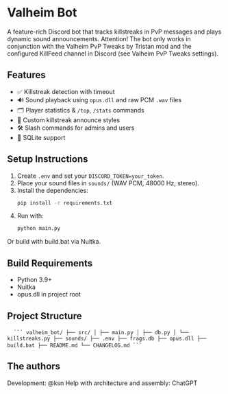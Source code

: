 # Valheim Bot

A feature-rich Discord bot that tracks killstreaks in PvP messages and plays dynamic sound announcements.
Attention! The bot only works in conjunction with the Valheim PvP Tweaks by Tristan mod and the configured KillFeed channel in Discord (see Valheim PvP Tweaks settings).

## Features

- ✅ Killstreak detection with timeout
- 🔊 Sound playback using `opus.dll` and raw PCM `.wav` files
- 🗂️ Player statistics & `/top`, `/stats` commands
- 🎨 Custom killstreak announce styles
- 🛠 Slash commands for admins and users
- 💾 SQLite support

## Setup Instructions

1. Create `.env` and set your `DISCORD_TOKEN=your_token`.
2. Place your sound files in `sounds/` (WAV PCM, 48000 Hz, stereo).
3. Install the dependencies:
   ```bash
   pip install -r requirements.txt
   ```
4. Run with:
    ```bash
    python main.py
    ```

Or build with build.bat via Nuitka.

## Build Requirements

- Python 3.9+
- Nuitka
- opus.dll in project root

## Project Structure

<pre lang="markdown"> <code> ``` valheim_bot/ ├── src/ │ ├── main.py │ ├── db.py │ └── killstreaks.py ├── sounds/ ├── .env ├── frags.db ├── opus.dll ├── build.bat ├── README.md └── CHANGELOG.md ``` </code> </pre>

## The authors

Development: @ksn
Help with architecture and assembly: ChatGPT